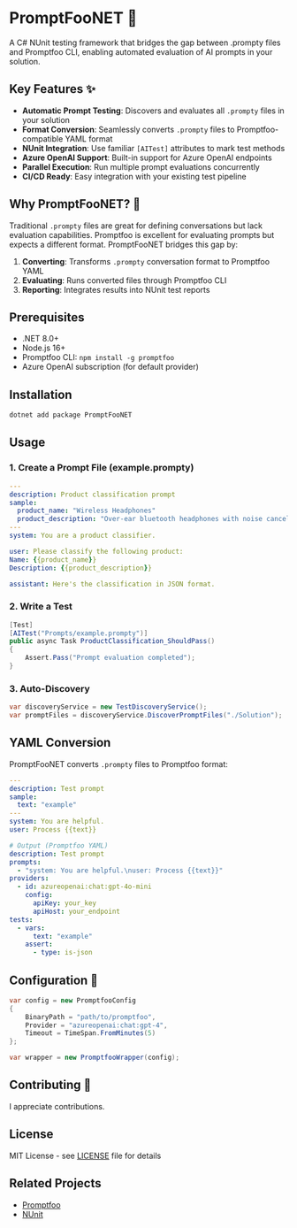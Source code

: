 ﻿# PromptFooNET 🚀

A C# NUnit testing framework that bridges the gap between .prompty files and Promptfoo CLI, enabling automated evaluation of AI prompts in your solution.

## Key Features ✨

- **Automatic Prompt Testing**: Discovers and evaluates all `.prompty` files in your solution
- **Format Conversion**: Seamlessly converts `.prompty` files to Promptfoo-compatible YAML format
- **NUnit Integration**: Use familiar `[AITest]` attributes to mark test methods
- **Azure OpenAI Support**: Built-in support for Azure OpenAI endpoints
- **Parallel Execution**: Run multiple prompt evaluations concurrently
- **CI/CD Ready**: Easy integration with your existing test pipeline

## Why PromptFooNET? 🤔

Traditional `.prompty` files are great for defining conversations but lack evaluation capabilities. Promptfoo is excellent for evaluating prompts but expects a different format. PromptFooNET bridges this gap by:

1. **Converting**: Transforms `.prompty` conversation format to Promptfoo YAML
2. **Evaluating**: Runs converted files through Promptfoo CLI
3. **Reporting**: Integrates results into NUnit test reports

## Prerequisites

- .NET 8.0+
- Node.js 16+
- Promptfoo CLI: `npm install -g promptfoo`
- Azure OpenAI subscription (for default provider)

## Installation

```powershell
dotnet add package PromptFooNET
```

## Usage

### 1. Create a Prompt File (example.prompty)
```yaml
---
description: Product classification prompt
sample:
  product_name: "Wireless Headphones"
  product_description: "Over-ear bluetooth headphones with noise cancellation"
---
system: You are a product classifier.

user: Please classify the following product:
Name: {{product_name}}
Description: {{product_description}}

assistant: Here's the classification in JSON format.
```

### 2. Write a Test
```csharp
[Test]
[AITest("Prompts/example.prompty")]
public async Task ProductClassification_ShouldPass()
{
    Assert.Pass("Prompt evaluation completed");
}
```

### 3. Auto-Discovery
```csharp
var discoveryService = new TestDiscoveryService();
var promptFiles = discoveryService.DiscoverPromptFiles("./Solution");
```

## YAML Conversion

PromptFooNET converts `.prompty` files to Promptfoo format:

```yaml
---
description: Test prompt
sample:
  text: "example"
---
system: You are helpful.
user: Process {{text}}

# Output (Promptfoo YAML)
description: Test prompt
prompts:
  - "system: You are helpful.\nuser: Process {{text}}"
providers:
  - id: azureopenai:chat:gpt-4o-mini
    config:
      apiKey: your_key
      apiHost: your_endpoint
tests:
  - vars:
      text: "example"
    assert:
      - type: is-json
```

## Configuration 🔧

```csharp
var config = new PromptfooConfig
{
    BinaryPath = "path/to/promptfoo",
    Provider = "azureopenai:chat:gpt-4",
    Timeout = TimeSpan.FromMinutes(5)
};

var wrapper = new PromptfooWrapper(config);
```

## Contributing 🤝

I appreciate contributions.

## License

MIT License - see [LICENSE](LICENSE) file for details

## Related Projects

- [Promptfoo](https://github.com/promptfoo/promptfoo)
- [NUnit](https://github.com/nunit/nunit)